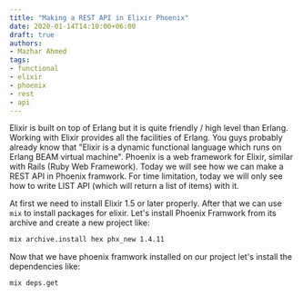 ```yaml
---
title: "Making a REST API in Elixir Phoenix"
date: 2020-01-14T14:10:00+06:00
draft: true
authors:
- Mazhar Ahmed
tags:
- functional
- elixir
- phoenix
- rest
- api
---
```


Elixir is built on top of Erlang but it is quite friendly / high level than Erlang. Working with Elixir provides all the facilities of Erlang. You guys probably already know that "Elixir is a dynamic functional language which runs on Erlang BEAM virtual machine". Phoenix is a web framework for Elixir, similar with Rails (Ruby Web Framework). Today we will see how we can make a REST API in Phoenix framwork. For time limitation, today we will only see how to write LIST API (which will return a list of items) with it.

At first we need to install Elixir 1.5 or later properly. After that we can use `mix` to install packages for elixir. Let's install Phoenix Framwork from its archive and create a new project like:

```sh
mix archive.install hex phx_new 1.4.11
```

Now that we have phoenix framwork installed on our project let's install the dependencies like:

```sh
mix deps.get
```

